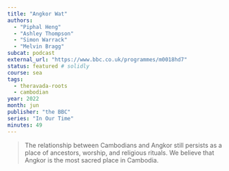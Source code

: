 ```yaml
---
title: "Angkor Wat"
authors:
  - "Piphal Heng"
  - "Ashley Thompson"
  - "Simon Warrack"
  - "Melvin Bragg"
subcat: podcast
external_url: "https://www.bbc.co.uk/programmes/m0018hd7"
status: featured # solidly
course: sea
tags:
  - theravada-roots
  - cambodian
year: 2022
month: jun
publisher: "the BBC"
series: "In Our Time"
minutes: 49
---
```


> The relationship between Cambodians and Angkor still persists as a place of ancestors, worship, and religious rituals. We believe that Angkor is the most sacred place in Cambodia.
